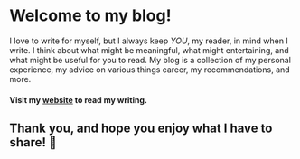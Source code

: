 
# Welcome to my blog!

I love to write for myself, but 
I always keep *YOU*, my reader, 
in mind when I write. 
I think about what might be 
meaningful, 
what might entertaining, 
and what might be useful for you 
to read. My blog is a collection of my personal experience, my advice on various things career,
 my recommendations, and more.

#### Visit my [website](https://www.rajiraj.com/blog) to read my writing. 

## Thank you, and hope you enjoy what I have to share! :blue_heart:
